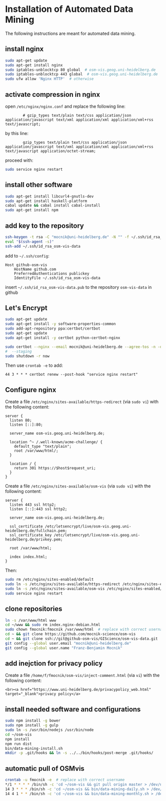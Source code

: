 # Installation of Automated Data Mining

The following instructions are meant for automated data mining.

## install nginx

```bash
sudo apt-get update
sudo apt-get install nginx
sudo iptables-unblocktcp 80 global  # osm-vis.geog.uni-heidelberg.de
sudo iptables-unblocktcp 443 global  # osm-vis.geog.uni-heidelberg.de
sudo ufw allow 'Nginx HTTP'  # otherwise
```

## activate compression in nginx

open `/etc/nginx/nginx.conf` and replace the following line:
```
        # gzip_types text/plain text/css application/json application/javascript text/xml application/xml application/xml+rss text/javascript;
```
by this line:
```
        gzip_types text/plain text/css application/json application/javascript text/xml application/xml application/xml+rss text/javascript application/octet-stream;
```

proceed with:
```bash
sudo service nginx restart
```

## install other software

```bash
sudo apt-get install libcurl4-gnutls-dev
sudo apt-get install haskell-platform
cabal update && cabal install cabal-install
sudo apt-get install npm
```

## add key to the repository

```bash
ssh-keygen -t rsa -C "mocnik@uni-heidelberg.de" -N "" -f ~/.ssh/id_rsa_osm-vis-data
eval "$(ssh-agent -s)"
ssh-add ~/.ssh/id_rsa_osm-vis-data
```

add to `~/.ssh/config`:
```
Host github-osm-vis
    HostName github.com
    PreferredAuthentications publickey
    IdentityFile ~/.ssh/id_rsa_osm-vis-data
```

insert `~/.ssh/id_rsa_osm-vis-data.pub` to the repository `osm-vis-data` in github

## Let's Encrypt

```bash
sudo apt-get update
sudo apt-get install -y software-properties-common
sudo add-apt-repository ppa:certbot/certbot
sudo apt-get update
sudo apt-get install -y certbot python-certbot-nginx

sudo certbot --nginx --email mocnik@uni-heidelberg.de --agree-tos -n -d osm-vis.geog.uni-heidelberg.de -w /var/www/html
#  --staging
sudo shutdown -r now
```

Then use `crontab -e` to add:

```
44 3 * * * certbot renew --post-hook "service nginx restart"
```

## Configure nginx

Create a file `/etc/nginx/sites-available/https-redirect` (via `sudo vi`) with the following content:

```
server {
  listen 80;
  listen [::]:80;

  server_name osm-vis.geog.uni-heidelberg.de;

  location ^~ /.well-known/acme-challenge/ {
    default_type "text/plain";
    root /var/www/html/;
  }

  location / {
    return 301 https://$host$request_uri;
  }
}
```

Create a file `/etc/nginx/sites-available/osm-vis` (via `sudo vi`) with the following content:

```
server {
  listen 443 ssl http2;
  listen [::]:443 ssl http2;

  server_name osm-vis.geog.uni-heidelberg.de;

  ssl_certificate /etc/letsencrypt/live/osm-vis.geog.uni-heidelberg.de/fullchain.pem;
  ssl_certificate_key /etc/letsencrypt/live/osm-vis.geog.uni-heidelberg.de/privkey.pem;

  root /var/www/html;

  index index.html;
}
```

Then:

```bash
sudo rm /etc/nginx/sites-enabled/default
sudo ln -s /etc/nginx/sites-available/https-redirect /etc/nginx/sites-enabled/https-redirect
sudo ln -s /etc/nginx/sites-available/osm-vis /etc/nginx/sites-enabled/osm-vis
sudo service nginx restart
```

## clone repositories

```bash
ln -s /var/www/html www
cd ~/www && sudo rm index.nginx-debian.html
sudo chown fmocnik:fmocnik /var/www/html  # replace with correct username
cd ~ && git clone https://github.com/mocnik-science/osm-vis
cd ~ && git clone ssh://git@github-osm-vis/GIScience/osm-vis-data.git
git config --global user.email "mocnik@uni-heidelberg.de"
git config --global user.name "Franz-Benjamin Mocnik"
```

## add inejction for privacy policy

Create a file `/home/f/fmocnik/osm-vis/inject-comment.html` (via `vi`) with the following content:

```
<br><a href="https://www.uni-heidelberg.de/privacypolicy_web.html" target="_blank">privacy policy</a>
```

## install needed software and configurations

```bash
sudo npm install -g bower
sudo npm install -g gulp
sudo ln -s /usr/bin/nodejs /usr/bin/node
cd ~/osm-vis
npm install
npm run dist
bin/data-mining-install.sh
mkdir -p .git/hooks && ln -s ../../bin/hooks/post-merge .git/hooks/
```

## automatic pull of OSMvis

```bash
crontab -u fmocnik -e  # replace with correct username
*/1 * * * * /bin/sh -c 'cd ~/osm-vis && git pull origin master > /dev/null 2>&1'
14 3 * * * /bin/sh -c 'cd ~/osm-vis && bin/data-mining-daily.sh > /dev/null 2>&1'
14 4 1 * * /bin/sh -c 'cd ~/osm-vis && bin/data-mining-monthly.sh > /dev/null 2>&1'
```
